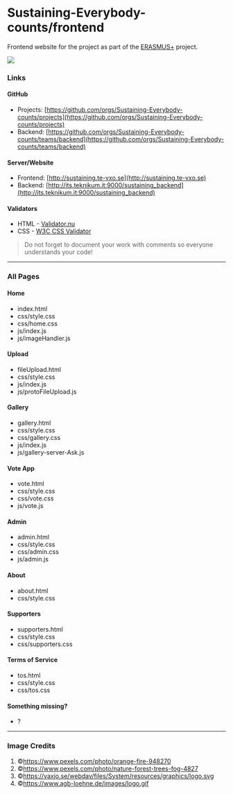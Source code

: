 # Sustaining-Everybody-counts/frontend
Frontend website for the project as part of the [ERASMUS+](https://ec.europa.eu/programmes/erasmus-plus/node_en) project.

![](https://raw.githubusercontent.com/Sustaining-Everybody-counts/frontend/master/img/favicon.ico)

### Links

#### **GitHub**
* Projects: [https://github.com/orgs/Sustaining-Everybody-counts/projects](https://github.com/orgs/Sustaining-Everybody-counts/projects)
* Backend: [https://github.com/orgs/Sustaining-Everybody-counts/teams/backend](https://github.com/orgs/Sustaining-Everybody-counts/teams/backend)

#### **Server/Website**
* Frontend: [http://sustaining.te-vxo.se](http://sustaining.te-vxo.se)
* Backend: [http://its.teknikum.it:9000/sustaining_backend](http://its.teknikum.it:9000/sustaining_backend)

#### **Validators**
* HTML - [Validator.nu](https://validator.nu)
* CSS - [W3C CSS Validator](https://jigsaw.w3.org/css-validator)
> Do not forget to document your work with comments so everyone understands your code!

------------

### All Pages

#### Home
* index.html
* css/style.css
* css/home.css
* js/index.js
* js/imageHandler.js

#### Upload
* fileUpload.html
* css/style.css
* js/index.js
* js/protoFileUpload.js

#### Gallery
* gallery.html
* css/style.css
* css/gallery.css
* js/index.js
* js/gallery-server-Ask.js

#### Vote App
* vote.html
* css/style.css
* css/vote.css
* js/vote.js

#### Admin
* admin.html
* css/style.css
* css/admin.css
* js/admin.js

#### About
* about.html
* css/style.css

#### Supporters
* supporters.html
* css/style.css
* css/supporters.css

#### Terms of Service
* tos.html
* css/style.css
* css/tos.css

#### Something missing?
* ?

------------

### Image Credits

1. &copy;https://www.pexels.com/photo/orange-fire-948270
2. &copy;https://www.pexels.com/photo/nature-forest-trees-fog-4827
3. &copy;https://vaxjo.se/webdav/files/System/resources/graphics/logo.svg
4. &copy;https://www.agb-loehne.de/images/logo.gif
